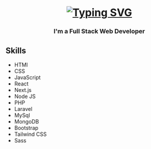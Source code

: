 <h1 align="center">
<a href="https://git.io/typing-svg"><img src="https://readme-typing-svg.herokuapp.com?font=Fira+Code&pause=1000&color=F70000&center=true&random=false&width=435&lines=Hi+there+%F0%9F%91%8B;I'm+Abdelmjid+Saber;Welcome+to+My+Profile!+;Over+2+years+of+programming;Always+learning+new+things" alt="Typing SVG" /></a>
</h1>

<h3 align="center">I'm a Full Stack Web Developer</h3>

## Skills

- HTMl
- CSS
- JavaScript
- React
- Next.js
- Node JS
- PHP
- Laravel
- MySql
- MongoDB
- Bootstrap
- Tailwind CSS
- Sass
